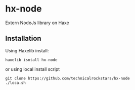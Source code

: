 hx-node
=======

Extern NodeJs library on Haxe

## Installation

Using Haxelib install:

```
haxelib isntall hx-node
```

or using local install script

```
git clone https://github.com/technicalrockstars/hx-node
./loca.sh
```



